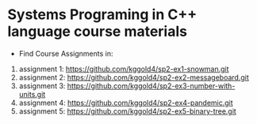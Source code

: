 # Systems Programing in C++ language course materials
* Find Course Assignments in:
1. assignment 1: https://github.com/kggold4/sp2-ex1-snowman.git
2. assignment 2: https://github.com/kggold4/sp2-ex2-messageboard.git
3. assignment 3: https://github.com/kggold4/sp2-ex3-number-with-units.git
4. assignment 4: https://github.com/kggold4/sp2-ex4-pandemic.git
5. assignment 5: https://github.com/kggold4/sp2-ex5-binary-tree.git